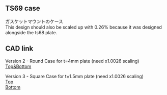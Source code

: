 ## TS69 case

ガスケットマウントのケース  
This design should also be scaled up with 0.26% because it was designed alongside the ts68 plate.

## CAD link

Version 2 - Round Case for t=4mm plate (need x1.0026 scaling)  
[Top&Bottom](https://www.tinkercad.com/things/h8ShuavDHmE)  

Version 3 - Square Case for t=1.5mm plate (need x1.0026 scaling)  
[Top](https://www.tinkercad.com/things/38msSLIgyYU)  
[Bottom](https://www.tinkercad.com/things/dlc2zOa5UjM)  

